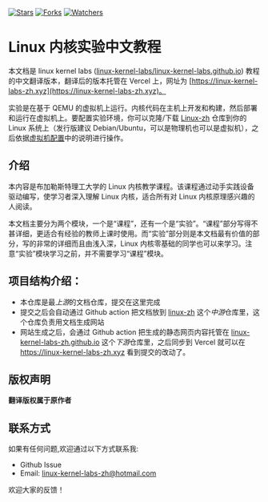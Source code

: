 [![Stars](https://img.shields.io/github/stars/linux-kernel-labs-zh/docs-linux-kernel-labs-zh-cn.svg)](https://github.com/linux-kernel-labs-zh/docs-linux-kernel-labs-zh-cn/stargazers)
[![Forks](https://img.shields.io/github/forks/linux-kernel-labs-zh/docs-linux-kernel-labs-zh-cn.svg)](https://github.com/linux-kernel-labs-zh/docs-linux-kernel-labs-zh-cn/network/members)
[![Watchers](https://img.shields.io/github/watchers/linux-kernel-labs-zh/docs-linux-kernel-labs-zh-cn.svg)](https://github.com/linux-kernel-labs-zh/docs-linux-kernel-labs-zh-cn/watchers)

# Linux 内核实验中文教程

本文档是 linux kernel labs ([linux-kernel-labs/linux-kernel-labs.github.io](https://linux-kernel-labs.github.io/refs/heads/master/)) 教程的中文翻译版本，翻译后的版本托管在 Vercel 上，网址为 [https://linux-kernel-labs-zh.xyz](https://linux-kernel-labs-zh.xyz)。

实验是在基于 QEMU 的虚拟机上运行。内核代码在主机上开发和构建，然后部署和运行在虚拟机上。要配置实验环境，你可以克隆/下载 [Linux-zh](https://github.com/linux-kernel-labs-zh/linux-zh) 仓库到你的 Linux 系统上（发行版建议 Debian/Ubuntu，可以是物理机也可以是虚拟机），之后依据[虚拟机配置](https://linux-kernel-labs-zh.xyz/info/vm.html)中的说明进行操作。

## 介绍

本内容是布加勒斯特理工大学的 Linux 内核教学课程。该课程通过动手实践设备驱动编写，使学习者深入理解 Linux 内核，适合所有对 Linux 内核原理感兴趣的人阅读。

本文档主要分为两个模块，一个是“课程”，还有一个是“实验”。“课程”部分写得不甚详细，更适合有经验的教师上课时使用。而“实验”部分则是本文档最有价值的部分，写的非常的详细而且由浅入深，Linux 内核零基础的同学也可以来学习。注意“实验”模块学习之前，并不需要学习“课程”模块。

## 项目结构介绍：

- 本仓库是最*上游*的文档仓库，提交在这里完成
- 提交之后会自动通过 Github action 把文档放到 [linux-zh](https://github.com/linux-kernel-labs-zh/linux-zh) 这个*中游*仓库里，这个仓库负责用文档生成网站
- 网站生成之后，会通过 Github action 把生成的静态网页内容托管在 [linux-kernel-labs-zh.github.io](https://github.com/linux-kernel-labs-zh/linux-kernel-labs-zh.github.io) 这个*下游*仓库里，之后同步到 Vercel 就可以在 https://linux-kernel-labs-zh.xyz 看到提交的改动了。

## 版权声明

**翻译版权属于原作者**

## 联系方式

如果有任何问题,欢迎通过以下方式联系我:

- Github Issue
- Email: linux-kernel-labs-zh@hotmail.com

欢迎大家的反馈！
